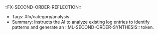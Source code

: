 ::FX-SECOND-ORDER-REFLECTION::
- Tags: #fx/category/analysis
- Summary: Instructs the AI to analyze existing log entries to identify patterns and generate an ::ML-SECOND-ORDER-SYNTHESIS:: token.
